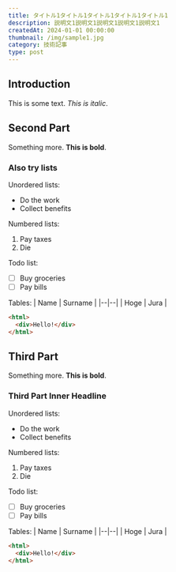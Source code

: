 ```yaml
---
title: タイトル1タイトル1タイトル1タイトル1タイトル1
description: 説明文1説明文1説明文1説明文1説明文1
createdAt: 2024-01-01 00:00:00
thumbnail: /img/sample1.jpg
category: 技術記事
type: post
---
```


## Introduction
This is some text. *This is italic*.

## Second Part
Something more. **This is bold**.

### Also try lists
Unordered lists:
 - Do the work
 - Collect benefits

Numbered lists:

 1. Pay taxes
 2. Die

Todo list:
 - [ ] Buy groceries
 - [ ] Pay bills

Tables:
| Name | Surname |
|--|--|
| Hoge | Jura |

```html
<html>
  <div>Hello!</div>
</html>
```

## Third Part
Something more. **This is bold**.

### Third Part Inner Headline
Unordered lists:
 - Do the work
 - Collect benefits

Numbered lists:

 1. Pay taxes
 2. Die

Todo list:
 - [ ] Buy groceries
 - [ ] Pay bills

Tables:
| Name | Surname |
|--|--|
| Hoge | Jura |

```html
<html>
  <div>Hello!</div>
</html>
```